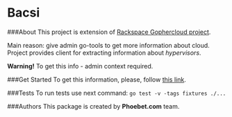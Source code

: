 Bacsi
=====

###About
This project is extension of [Rackspace Gophercloud project](http://gophercloud.io/).

Main reason: give admin go-tools to get more information about cloud.
Project provides client for extracting information about *hypervisors*.
 
**Warning!** To get this info - admin context required.

###Get Started
To get this information, please, follow [this link](http://gophercloud.io/docs/).

###Tests
To run tests use next command:
        ```go test -v -tags fixtures ./...```

###Authors
This package is created by **Phoebet.com** team.

